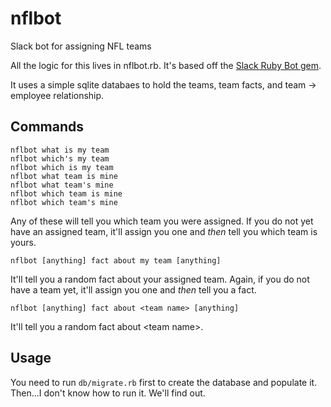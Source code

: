 # nflbot
Slack bot for assigning NFL teams

All the logic for this lives in nflbot.rb.  It's based off the [Slack Ruby Bot gem](https://github.com/slack-ruby/slack-ruby-bot).

It uses a simple sqlite databaes to hold the teams, team facts, and team -> employee relationship.

## Commands

```
nflbot what is my team
nflbot which's my team
nflbot which is my team
nflbot what team is mine
nflbot what team's mine
nflbot which team is mine
nflbot which team's mine
```

Any of these will tell you which team you were assigned. If you do not yet have an assigned team, it'll assign you one and *then* tell you which team is yours.

```
nflbot [anything] fact about my team [anything]
```

It'll tell you a random fact about your assigned team.  Again, if you do not have a team yet, it'll assign you one and *then* tell you a fact.

```
nflbot [anything] fact about <team name> [anything]
```

It'll tell you a random fact about \<team name\>.

## Usage

You need to run `db/migrate.rb` first to create the database and populate it.  Then...I don't know how to run it.  We'll find out.
